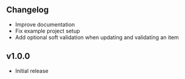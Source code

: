 ## Changelog
- Improve documentation
- Fix example project setup
- Add optional soft validation when updating and validating an item

## v1.0.0
- Initial release
